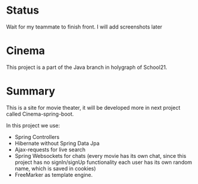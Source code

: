 # Status
Wait for my teammate to finish front. I will add screenshots later

# Cinema

This project is a part of the Java branch in holygraph of School21.

# Summary

This is a site for movie theater, it will be developed more in next project called Cinema-spring-boot.

In this project we use:
- Spring Controllers
- Hibernate without Spring Data Jpa
- Ajax-requests for live search
- Spring Websockets for chats (every movie has its own chat, since this project has no signIn/signUp functionality each user has its own random name, which is saved in cookies)
- FreeMarker as template engine.
